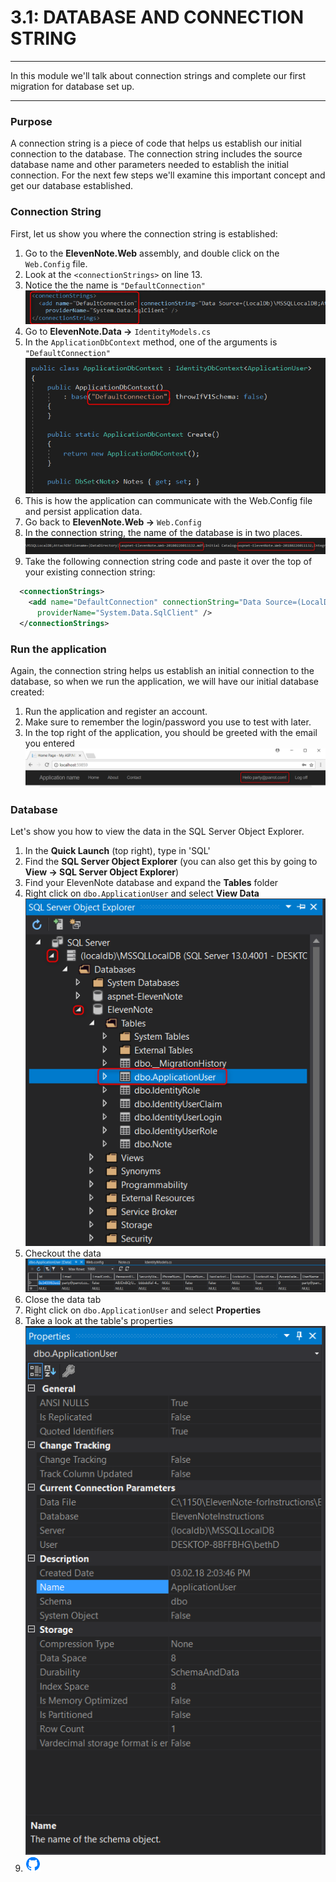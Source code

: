 # 3.1: DATABASE AND CONNECTION STRING
---
In this module we'll talk about connection strings and complete our first migration for database set up.

<hr />

### Purpose
A connection string is a piece of code that helps us establish our initial connection to the database. The connection string includes the source database name and other parameters needed to establish the initial connection. For the next few steps we'll examine this important concept and get our database established.

### Connection String
First, let us show you where the connection string is established:
1. Go to the **ElevenNote.Web** assembly, and double click on the `Web.Config` file.
2. Look at the `<connectionStrings>` on line 13.
3. Notice the the name is `"DefaultConnection"`
![ConnectionString](../assets/3.1-A.png)
4. Go to **ElevenNote.Data ->** `IdentityModels.cs`
5. In the `ApplicationDbContext` method, one of the arguments is `"DefaultConnection"`
![Default Connection](../assets/3.1-B.png)
6. This is how the application can communicate with the Web.Config file and persist application data.
7. Go back to **ElevenNote.Web ->** `Web.Config`
8. In the connection string, the name of the database is in two places. 
![Name](../assets/3.1-C.png)
9. Take the following connection string code and paste it over the top of your existing connection string:
```xml
  <connectionStrings>
    <add name="DefaultConnection" connectionString="Data Source=(LocalDb)\MSSQLLocalDB;AttachDbFilename=|DataDirectory|\ElevenNote.mdf;Initial Catalog=ElevenNote;Integrated Security=True"
      providerName="System.Data.SqlClient" />
  </connectionStrings>
```

### Run the application
Again, the connection string helps us establish an initial connection to the database, so when we run the application, we will have our initial database created:
1. Run the application and register an account.
2. Make sure to remember the login/password you use to test with later.
3. In the top right of the application, you should be greeted with the email you entered
![Welcome](../assets/3.1-E.png)

### Database
Let's show you how to view the data in the SQL Server Object Explorer.

1. In the **Quick Launch** (top right), type in 'SQL'
2. Find the **SQL Server Object Explorer** (you can also get this by going to **View -> SQL Server Object Explorer**)
3. Find your ElevenNote database and expand the **Tables** folder
4. Right click on `dbo.ApplicationUser` and select **View Data**
![Right Click View Data](../assets/3.1-H.png)
5. Checkout the data
![Data](../assets/3.1-I.png)
6. Close the data tab
6. Right click on `dbo.ApplicationUser` and select **Properties**
7. Take a look at the table's properties
![Properties](../assets/3.1-J.png)
8. ![Git](../assets/devicons_github_badge.png)




